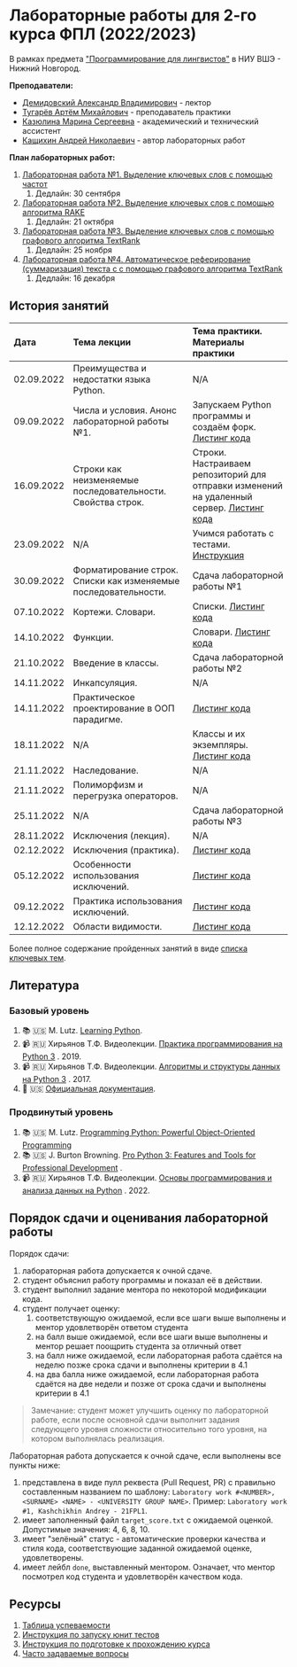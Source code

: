 # Лабораторные работы для 2-го курса ФПЛ (2022/2023)


В рамках предмета
["Программирование для лингвистов"](https://www.hse.ru/edu/courses/749664186)
в НИУ ВШЭ - Нижний Новгород.

**Преподаватели:**

* [Демидовский Александр Владимирович](https://www.hse.ru/staff/demidovs) - лектор
* [Тугарёв Артём Михайлович](https://github.com/artyomtugaryov) - преподаватель практики
* [Казюлина Марина Сергеевна](https://github.com/marina-kaz) - академический и технический ассистент
* [Кащихин Андрей Николаевич](https://github.com/WhiteJaeger) - автор лабораторных работ

**План лабораторных работ:**

1. [Лабораторная работа №1. Выделение ключевых слов с помощью частот](./lab_1_keywords_tfidf/README.md)
    1. Дедлайн: 30 сентября
2. [Лабораторная работа №2. Выделение ключевых слов с помощью алгоритма RAKE](./lab_2_keywords_cooccurrence/README.md)
    1. Дедлайн: 21 октября
3. [Лабораторная работа №3. Выделение ключевых слов с помощью графового алгоритма TextRank](./lab_3_keywords_textrank/README.md)
    1. Дедлайн: 25 ноября
4. [Лабораторная работа №4. Автоматическое реферирование (суммаризация) текста с с помощью графового алгоритма TextRank](./lab_4_summarization_textrank/README.md)
    1. Дедлайн: 16 декабря

## История занятий

| Дата       | Тема лекции                                                     | Тема практики. Материалы практики                                                                                            |
|:-----------|:----------------------------------------------------------------|:-----------------------------------------------------------------------------------------------------------------------------|
| 02.09.2022 | Преимущества и недостатки языка Python.                         | N/A                                                                                                                          |
| 09.09.2022 | Числа и условия. Анонс лабораторной работы №1.                  | Запускаем Python программы и создаём форк. [Листинг кода](./seminars/practice_1_intro.py)                                    |
| 16.09.2022 | Строки как неизменяемые последовательности. Свойства строк.     | Строки. Настраиваем репозиторий для отправки изменений на удаленный сервер. [Листинг кода](./seminars/practice_2_strings.py) |
| 23.09.2022 | N/A                                                             | Учимся работать с тестами. [Инструкция](./docs/public/tests.md)                                                              |
| 30.09.2022 | Форматирование строк. Списки как изменяемые последовательности. | Сдача лабораторной работы №1                                                                                                 |
| 07.10.2022 | Кортежи. Словари.                                               | Списки. [Листинг кода](./seminars/practice_3_lists.py)                                                                       |
| 14.10.2022 | Функции.                                                        | Словари. [Листинг кода](./seminars/practice_4_dicts.py)                                                                      |
| 21.10.2022 | Введение в классы.                                              | Сдача лабораторной работы №2                                                                                                 |
| 14.11.2022 | Инкапсуляция.                                                   | N/A                                                                                                                          |
| 14.11.2022 | Практическое проектирование в ООП парадигме.                    | [Листинг кода](./seminars/practice_5_tic_tac_toe_brainstorm.py)                                                              |
| 18.11.2022 | N/A                                                             | Классы и их экземпляры. [Листинг кода](./seminars/practice_6_classes.py)                                                     |
| 21.11.2022 | Наследование.                                                   | N/A                                                                                                                          |
| 21.11.2022 | Полиморфизм и перегрузка операторов.                            | N/A                                                                                                                          |
| 25.11.2022 | N/A                                                             | Сдача лабораторной работы №3                                                                                                 |
| 28.11.2022 | Исключения (лекция).                                            | N/A                                                                                                                          |
| 02.12.2022 | Исключения (практика).                                          | [Листинг кода](./seminars/practice_7_exceptions.py)                                                                          |
| 05.12.2022 | Особенности использования исключений.                           | [Листинг кода](./seminars/practice_8_exceptions.py)                                                                          |
| 09.12.2022 | Практика использования исключений.                           | [Листинг кода](./seminars/practice_9_exceptions.py)                                                                          |
| 12.12.2022 | Области видимости.                           | [Листинг кода](./seminars/practice_10_closures.py)                                                                          |

Более полное содержание пройденных занятий в виде 
[списка ключевых тем](./docs/public/lectures_content_ru.md).

## Литература

### Базовый уровень

1. :books: :us: M. Lutz.
   [Learning Python](https://www.amazon.com/Learning-Python-5th-Mark-Lutz/dp/1449355730).
2. :video_camera: :ru: Хирьянов Т.Ф. Видеолекции.
   [Практика программирования на Python 3](https://www.youtube.com/watch?v=fgf57Sa5A-A&list=PLRDzFCPr95fLuusPXwvOPgXzBL3ZTzybY)
   . 2019.
3. :video_camera: :ru: Хирьянов Т.Ф. Видеолекции.
   [Алгоритмы и структуры данных на Python 3](https://www.youtube.com/watch?v=KdZ4HF1SrFs&list=PLRDzFCPr95fK7tr47883DFUbm4GeOjjc0)
   . 2017.
5. :bookmark: :us: [Официальная документация](https://docs.python.org/3/).

### Продвинутый уровень

1. :books: :us: M. Lutz.
   [Programming Python: Powerful Object-Oriented Programming](https://www.amazon.com/Programming-Python-Powerful-Object-Oriented/dp/0596158106)
2. :books: :us: J. Burton Browning.
   [Pro Python 3: Features and Tools for Professional Development](https://www.amazon.com/Pro-Python-Features-Professional-Development/dp/1484243846)
   . 
3. :video_camera: :ru: Хирьянов Т.Ф. Видеолекции.
   [Основы программирования и анализа данных на Python](https://teach-in.ru/course/python-programming-and-data-analysis-basics)
   . 2022.

## Порядок сдачи и оценивания лабораторной работы

Порядок сдачи:

1. лабораторная работа допускается к очной сдаче.
2. студент объяснил работу программы и показал её в действии.
3. студент выполнил задание ментора по некоторой модификации кода.
4. студент получает оценку:
    1. соответствующую ожидаемой, если все шаги выше выполнены и ментор удовлетворён ответом студента
    2. на балл выше ожидаемой, если все шаги выше выполнены и ментор решает поощрить студента за отличный ответ
    3. на балл ниже ожидаемой, если лабораторная работа сдаётся на неделю позже срока сдачи и выполнены критерии в 4.1
    4. на два балла ниже ожидаемой, если лабораторная работа сдаётся на две недели и позже от срока сдачи и выполнены
       критерии в 4.1

> Замечание: студент может улучшить оценку по лабораторной работе, если после основной сдачи выполнит
> задания следующего уровня сложности
> относительно того уровня, на котором выполнялась реализация.

Лабораторная работа допускается к очной сдаче, если выполнены все пункты ниже:

1. представлена в виде пулл реквеста (Pull Request, PR) с правильно составленным названием по шаблону:
   `Laboratory work #<NUMBER>, <SURNAME> <NAME> - <UNIVERSITY GROUP NAME>`.
   Пример: `Laboratory work #1, Kashchikhin Andrey - 21FPL1`.
2. имеет заполненный файл `target_score.txt` с ожидаемой оценкой. Допустимые значения: 4, 6, 8, 10.
3. имеет "зелёный" статус - автоматические проверки качества и стиля кода, соответствующие заданной ожидаемой оценке,
   удовлетворены.
4. имеет лейбл `done`, выставленный ментором. Означает, что ментор посмотрел код студента и удовлетворён качеством кода.

## Ресурсы

1. [Таблица успеваемости](https://docs.google.com/spreadsheets/d/1MEH1VMmOeVBs1n88x_j_U_jat6JYkDNNKN6v0RJYFyA/edit?usp=sharing)
2. [Инструкция по запуску юнит тестов](./docs/public/tests.md)
3. [Инструкция по подготовке к прохождению курса](./docs/public/starting_guide_ru.md)
4. [Часто задаваемые вопросы](./docs/public/FAQ.md)
